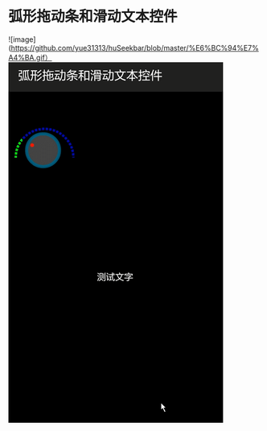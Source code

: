 # 弧形拖动条和滑动文本控件
![image](https://github.com/yue31313/huSeekbar/blob/master/%E6%BC%94%E7%A4%BA.gif）
![image](https://github.com/yue31313/huSeekbar/blob/master/%E6%BC%94%E7%A4%BA.gif)
